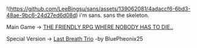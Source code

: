 !(https://github.com/LeeBingsu/sans/assets/139062081/4adaccf6-6bd3-48ae-9bc6-24d27ed6d08d)
i'm sans.
sans the skeleton.

Main Game -> [THE FRIENDLY RPG WHERE NOBODY HAS TO DIE..](https://sansz.kro.kr/UNDERTALE.html)

Special Version -> [Last Breath Trio](https://sansz.kro.kr/LastBreathTrio.html) -by BluePheonix25
